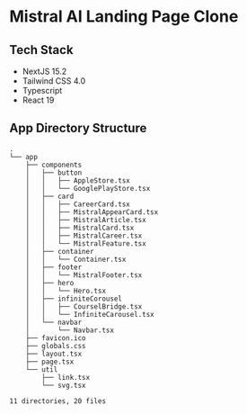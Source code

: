 # Mistral AI Landing Page Clone

## Tech Stack
- NextJS 15.2
- Tailwind CSS 4.0
- Typescript
- React 19

## App Directory Structure

```
.
└── app
    ├── components
    │   ├── button
    │   │   ├── AppleStore.tsx
    │   │   └── GooglePlayStore.tsx
    │   ├── card
    │   │   ├── CareerCard.tsx
    │   │   ├── MistralAppearCard.tsx
    │   │   ├── MistralArticle.tsx
    │   │   ├── MistralCard.tsx
    │   │   ├── MistralCareer.tsx
    │   │   └── MistralFeature.tsx
    │   ├── container
    │   │   └── Container.tsx
    │   ├── footer
    │   │   └── MistralFooter.tsx
    │   ├── hero
    │   │   └── Hero.tsx
    │   ├── infiniteCorousel
    │   │   ├── CourselBridge.tsx
    │   │   └── InfiniteCarousel.tsx
    │   └── navbar
    │       └── Navbar.tsx
    ├── favicon.ico
    ├── globals.css
    ├── layout.tsx
    ├── page.tsx
    └── util
        ├── link.tsx
        └── svg.tsx

11 directories, 20 files
```
